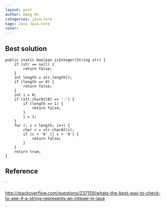 ```yaml
---
layout: post
author: Hang Hu
categories: java-core
tags: Java Java-Core 
cover: 
---
```


## Best solution

```
public static boolean isInteger(String str) {
    if (str == null) {
        return false;
    }
    int length = str.length();
    if (length == 0) {
        return false;
    }
    int i = 0;
    if (str.charAt(0) == '-') {
        if (length == 1) {
            return false;
        }
        i = 1;
    }
    for (; i < length; i++) {
        char c = str.charAt(i);
        if (c < '0' || c > '9') {
            return false;
        }
    }
    return true;
}
```

## Reference

`

http://stackoverflow.com/questions/237159/whats-the-best-way-to-check-to-see-if-a-string-represents-an-integer-in-java

`
